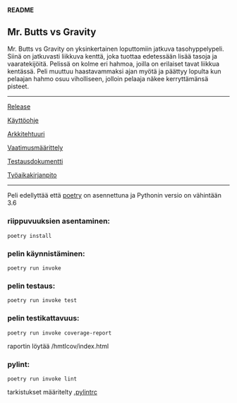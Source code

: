 #### README

## Mr. Butts vs Gravity

Mr. Butts vs Gravity on yksinkertainen loputtomiin jatkuva tasohyppelypeli. Siinä on jatkuvasti liikkuva kenttä, joka tuottaa edetessään lisää tasoja ja vaaratekijöitä. Pelissä on kolme eri hahmoa, joilla on erilaiset tavat liikkua kentässä. Peli muuttuu haastavammaksi ajan myötä ja päättyy lopulta kun pelaajan hahmo osuu viholliseen, jolloin pelaaja näkee kerryttämänsä pisteet.

--------------------------------------------------------------------------------------------------------------------

[Release](https://github.com/aejmmark/ot-harjoitustyo/releases/tag/viikko7)

[Käyttöohje](https://github.com/aejmmark/ot-harjoitustyo/tree/master/dokumentaatio/kaytto-ohje.md)

[Arkkitehtuuri](https://github.com/aejmmark/ot-harjoitustyo/tree/master/dokumentaatio/arkkitehtuuri.md)

[Vaatimusmäärittely](https://github.com/aejmmark/ot-harjoitustyo/blob/master/dokumentaatio/vaatimusmaarittely.md)

[Testausdokumentti](https://github.com/aejmmark/ot-harjoitustyo/blob/master/dokumentaatio/testaus.md)

[Työaikakirjanpito](https://github.com/aejmmark/ot-harjoitustyo/blob/master/dokumentaatio/tyoaika.md)

--------------------------------------------------------------------------------------------------------------------

Peli edellyttää että [poetry](https://python-poetry.org/docs/#installation) on asennettuna ja Pythonin versio on vähintään 3.6


### riippuvuuksien asentaminen:

    poetry install

### pelin käynnistäminen:

    poetry run invoke

### pelin testaus:

    poetry run invoke test

### pelin testikattavuus:

    poetry run invoke coverage-report

raportin löytää /hmtlcov/index.html

### pylint:

    poetry run invoke lint

tarkistukset määritelty [.pylintrc](https://github.com/aejmmark/ot-harjoitustyo/blob/master/.pylintrc)